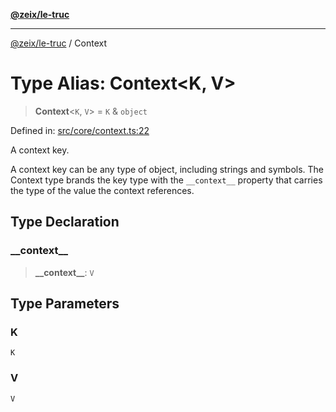 [**@zeix/le-truc**](../README.md)

***

[@zeix/le-truc](../globals.md) / Context

# Type Alias: Context\<K, V\>

> **Context**\<`K`, `V`\> = `K` & `object`

Defined in: [src/core/context.ts:22](https://github.com/zeixcom/ui-element/blob/6f2dec0b8de4a8a6010a0f1311d8457054510e5b/src/core/context.ts#L22)

A context key.

A context key can be any type of object, including strings and symbols. The
 Context type brands the key type with the `__context__` property that
carries the type of the value the context references.

## Type Declaration

### \_\_context\_\_

> **\_\_context\_\_**: `V`

## Type Parameters

### K

`K`

### V

`V`
